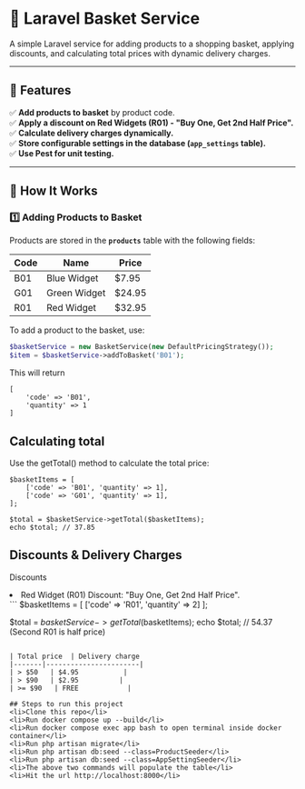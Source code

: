 # 🛒 Laravel Basket Service
A simple Laravel service for adding products to a shopping basket, applying discounts, and calculating total prices with dynamic delivery charges.

---

## 📌 Features
✅ **Add products to basket** by product code.  
✅ **Apply a discount on Red Widgets (R01) - "Buy One, Get 2nd Half Price".**  
✅ **Calculate delivery charges dynamically.**  
✅ **Store configurable settings in the database (`app_settings` table).**  
✅ **Use Pest for unit testing.**  

---

## 📌 How It Works

### **1️⃣ Adding Products to Basket**
Products are stored in the **`products`** table with the following fields:

| Code  | Name          | Price  |
|-------|--------------|--------|
| B01   | Blue Widget  | $7.95  |
| G01   | Green Widget | $24.95 |
| R01   | Red Widget   | $32.95 |

To add a product to the basket, use:
```php
$basketService = new BasketService(new DefaultPricingStrategy());
$item = $basketService->addToBasket('B01');
```
This will return
```
[
    'code' => 'B01',
    'quantity' => 1
]
```
## Calculating total
Use the getTotal() method to calculate the total price:
```
$basketItems = [
    ['code' => 'B01', 'quantity' => 1],
    ['code' => 'G01', 'quantity' => 1],
];

$total = $basketService->getTotal($basketItems);
echo $total; // 37.85
```
## Discounts & Delivery Charges
Discounts
<li>Red Widget (R01) Discount: "Buy One, Get 2nd Half Price".</li>
```
$basketItems = [
    ['code' => 'R01', 'quantity' => 2]
];

$total = $basketService->getTotal($basketItems);
echo $total; // 54.37 (Second R01 is half price)
```

| Total price  | Delivery charge
|-------|-----------------------|
| > $50   | $4.95           |
| > $90   | $2.95          |
| >= $90   | FREE            |

## Steps to run this project
<li>Clone this repo</li>
<li>Run docker compose up --build</li>
<li>Run docker compose exec app bash to open terminal inside docker container</li>
<li>Run php artisan migrate</li>
<li>Run php artisan db:seed --class=ProductSeeder</li>
<li>Run php artisan db:seed --class=AppSettingSeeder</li>
<li>The above two commands will populate the table</li>
<li>Hit the url http://localhost:8000</li>